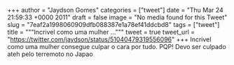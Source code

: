 
+++
author = "Jaydson Gomes"
categories = ["tweet"]
date = "Thu Mar 24 21:59:33 +0000 2011"
draft = false
image = "No media found for this Tweet"
slug = "7eaf2a1998060909dfb088387e1a78ef41ddcbd8"
tags = ["tweet"]
title = """Incrivel como uma mulher ..."""
tweet = true
tweet_url = "https://twitter.com/jaydson/status/51040479319556096"
+++
Incrivel como uma mulher consegue culpar o cara por tudo. PQP! Devo ser culpado ateh pelo terremoto no Japao
